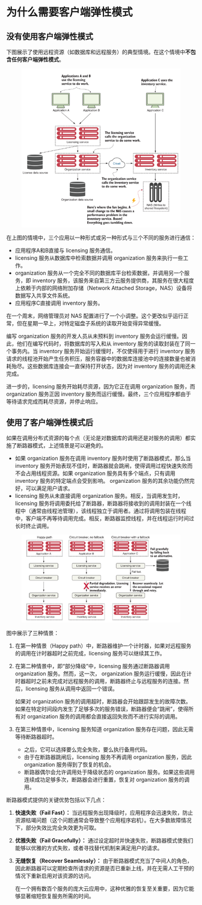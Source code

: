 # 为什么需要客户端弹性模式

## 没有使用客户端弹性模式

下图展示了使用远程资源（如数据库和远程服务）的典型情境。在这个情境中**不包含任何客户端弹性模式**。



<figure><img src="../../../../.gitbook/assets/image (18).png" alt=""><figcaption></figcaption></figure>

在上图的情境中，三个应用以一种形式或另一种形式与三个不同的服务进行通信：

* 应用程序A和B直接与 licensing 服务通信。
* &#x20;licensing 服务从数据库中检索数据并调用 organization 服务来执行一些工作。
* organization 服务从一个完全不同的数据库平台检索数据，并调用另一个服务，即 inventory 服务，该服务来自第三方云服务提供商，其服务在很大程度上依赖于内部的网络附加存储（Network Attached Storage，NAS）设备将数据写入共享文件系统。
* 应用程序C直接调用 inventory 服务。

在一个周末，网络管理员对 NAS 配置进行了一个小调整。这个更改似乎运行正常，但在星期一早上，对特定磁盘子系统的读取开始变得异常缓慢。

编写 organization 服务的开发人员从未预料到 inventory 服务会运行缓慢。因此，他们在编写代码时，将数据库的写入和从 inventory 服务的读取封装在了同一个事务内。当 inventory 服务开始运行缓慢时，不仅使得用于进行 inventory 服务请求的线程池开始产生任务积压，服务容器中的数据库连接池中的连接数量也被消耗殆尽。这些数据库连接会一直保持打开状态，因为对 inventory 服务的调用还未完成。

进一步的，licensing 服务开始耗尽资源，因为它正在调用 organization 服务，而 organization 服务正因 inventory 服务而运行缓慢。最终，三个应用程序都由于等待请求完成而耗尽资源，并停止响应。

## 使用了客户端弹性模式后

如果在调用分布式资源的每个点（无论是对数据库的调用还是对服务的调用）都实施了断路器模式，上述情景是可以避免的。

* 如果 organization 服务在调用 inventory 服务时使用了断路器模式，那么当 inventory 服务开始表现不佳时，断路器就会跳闸，使得调用过程快速失败而不会占用线程资源。如果 organization 服务具有多个端点，只有调用 inventory 服务的特定端点会受到影响。 organization 服务的其余功能仍然完好，可以满足用户请求。
* licensing 服务从未直接调用 organization 服务。相反，当调用发生时，licensing 服务将调用委托给了断路器，断路器将接收到的调用封装在一个线程中（通常由线程池管理），该线程独立于调用者。通过将调用包装在线程中，客户端不再等待调用完成。相反，断路器监控线程，并在线程运行时间过长时终止调用。

<figure><img src="../../../../.gitbook/assets/image (19).png" alt=""><figcaption></figcaption></figure>

图中展示了三种情景：

1. 在第一种情景（Happy path）中，断路器维护一个计时器，如果对远程服务的调用在计时器超时之前完成，licensing 服务可以继续其工作。
2.  在第二种情景中，即“部分降级”中，licensing 服务通过断路器调用 organization 服务。然而，这一次， organization 服务运行缓慢，因此在计时器超时之前未完成对远程服务的调用，断路器终止与远程服务的连接。然后，licensing 服务从调用中返回一个错误。

    如果对 organization 服务的调用超时，断路器会开始跟踪发生的故障次数。如果在特定时间段内发生了足够多次的服务错误，断路器便会“跳闸”，使得所有对 organization 服务的调用都会直接返回失败而不进行实际的调用。
3. 在第三种情景中，licensing 服务知道 organization 服务存在问题，因此无需等待断路器超时。
   * 之后，它可以选择要么完全失败，要么执行备用代码。
   * 由于在断路器跳闸后，licensing 服务不再调用 organization 服务，因此 organization 服务得到了恢复的机会。
   * 断路器偶尔会允许调用处于降级状态的 organization 服务。如果这些调用连续成功足够多次，断路器会进行重置，恢复对 organization 服务的调用。

断路器模式提供的关键优势包括以下几点：

1. **快速失败（Fail Fast）：** 当远程服务出现降级时，应用程序会迅速失败，防止资源枯竭问题（这个问题通常会导致整个应用程序宕机）。在大多数故障情况下，部分失效比完全失效更为可取。
2. **优雅失败（Fail Gracefully）：** 通过设定超时并快速失败，断路器模式使我们能够以优雅的方式失败，或者寻找替代机制来满足用户的请求。
3.  **无缝恢复（Recover Seamlessly）：** 由于断路器模式充当了中间人的角色，因此断路器可以定期检查所请求的资源是否已重新上线，并在无需人工干预的情况下重新启用对该资源的访问。

    在一个拥有数百个服务的庞大云应用中，这种优雅的恢复至关重要，因为它能够显著缩短恢复服务所需的时间。
